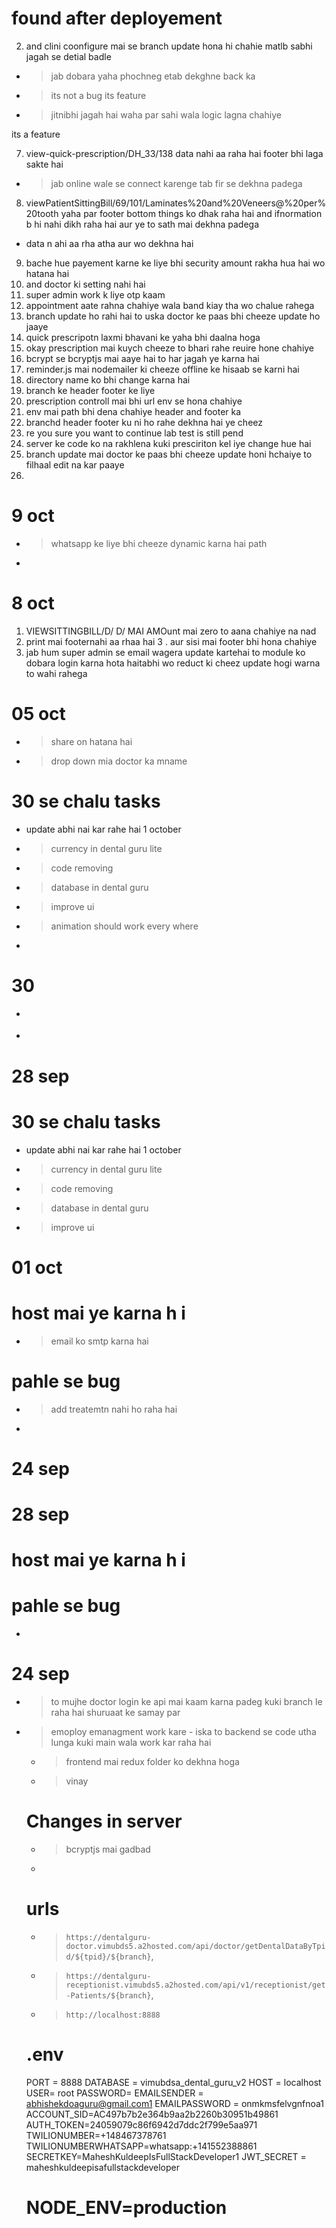 # found after deployement
<!-- 1. ViewPatientSittingBill/4/7/Single%20Implant ye page dhange se kaam nahi kar raha and due se sitting bill mai gaya tha pay now par gaya towaha apge security amount wali cheez hai t usko aalg karna hai  -->
2. and clini coonfigure mai se branch update hona hi chahie matlb sabhi jagah se detial badle
<!-- 3. ViewPatientTotalBill/49 back button atak agay -->
  - > jab dobara yaha phochneg etab dekghne back ka
<!-- 4. all_credit_invoice?tab=creditSittingBill isme change status to paid karte hai to blank ho raha hai  -->
  - > its not a bug its feature
<!-- 5. credit-patient-bill/30/42 isme total amount in words par total amount recieved wala hona chahiye -->
  - > jitnibhi jagah hai waha par sahi wala logic lagna chahiye
<!-- 6. all_credit_invoice yah par change to paid wahi dikkat hai  --> its a feature
<!-- 6.  Quick-Prescription side to hai  hi nahi -->
7. view-quick-prescription/DH_33/138 data nahi aa raha hai footer bhi laga sakte hai
  - > jab online wale se connect karenge tab fir se dekhna padega
8. viewPatientSittingBill/69/101/Laminates%20and%20Veneers@%20per%20tooth yaha par footer bottom things ko dhak raha hai  and ifnormation b hi nahi dikh raha hai aur ye to sath mai dekhna padega
  -  data n ahi aa rha atha aur wo dekhna hai
9. bache hue payement karne ke liye bhi security amount rakha hua hai wo hatana hai
10. and doctor ki setting nahi hai 
11. super admin work k liye otp kaam 
12. appointment aate rahna chahiye wala band kiay tha wo chalue rahega
13. branch update ho rahi hai to uska doctor ke paas bhi cheeze update ho jaaye
14. quick prescripotn laxmi bhavani ke yaha bhi daalna hoga
15. okay prescription mai kuych cheeze to bhari rahe reuire hone chahiye
16. bcrypt se bcryptjs mai aaye hai to har jagah ye karna hai
17. reminder.js mai nodemailer ki cheeze offline ke hisaab se karni hai 
18. directory name ko bhi change karna hai 
19. branch ke header footer ke liye
20. prescription controll mai bhi url env se hona chahiye
21. env mai path bhi dena chahiye header and footer ka 
22. branchd header footer ku ni ho rahe dekhna hai ye cheez
23. re you sure you want to continue lab test is still pend
24. server ke code ko na rakhlena kuki presciriton kel iye change hue hai
25. branch update mai doctor ke paas bhi cheeze update honi hchaiye to filhaal edit na kar paaye
26.  

# 9 oct
- > whatsapp ke liye bhi cheeze dynamic karna hai path 
- > 

# 8 oct

1. VIEWSITTINGBILL/D/ D/ MAI AMOunt mai zero to aana chahiye na nad
2. print mai footernahi aa rhaa hai 
3 . aur sisi mai footer bhi hona chahiye 
4. jab hum super admin se email wagera update kartehai to module ko dobara login karna hota haitabhi wo reduct ki cheez update hogi warna to wahi rahega


<!-- - > mene abhi db host evn lagya hai to gitbub maibhi dena hai aur server mai bhi baki 
  - wese ye chal jata hai to chalne do  -->
<!-- - > treatemnt ediit bhi kar diay  -->
<!-- - > mene invoid check karte hai .no-print ko theekkiya  -->
<!-- - > clinick . category not work   -->
<!-- - > logout clinik profile mai se -->
<!-- - > treatment edit work ni kar raha hai -->
<!-- - > invoice se bill dkehne par no print buttons and back share  -->



# 05 oct 
- > share on hatana hai 
- > drop down mia doctor ka mname

# 30 se chalu tasks 
   - update abhi nai kar rahe hai 1 october
<!-- - > reminder  -->
- > currency in dental guru lite
- > code removing
- > database in dental guru
- > improve ui
- > animation should work every where 
- > 


# 30 
<!-- - > hospital category supreadmin mai change nahi ho raha hai -->
<!-- - > DOCTOR LOGIN MAI CHANGE K IYA HAI BUG TH AIISLIYE judaag lagaya abhi to -->
- > 
- > 

# 28 sep

<!-- - > D capital karna hai aur status ko S during doctor treatment
    - treatmentdashboard mai table hai  -->

# 30 se chalu tasks

- update abhi nai kar rahe hai 1 october
<!-- - > reminder  -->
- > currency in dental guru lite
- > code removing
- > database in dental guru
- > improve ui

# 01 oct

<!-- add payment info -->
<!-- delete treatment not work -->
<!-- patient profile me timeline me date or time ni aa rha h jo doctorend se aana chahiye -->

# host mai ye karna h i

- > email ko smtp karna hai

# pahle se bug

- > add treatemtn nahi ho raha hai
- >

# 24 sep

# 28 sep

<!-- - > D capital karna hai aur status ko S during doctor treatment
    - treatmentdashboard mai table hai  -->

# host mai ye karna h i

<!-- - > email ko smtp karna hai  -->

# pahle se bug

<!-- - > add treatemtn nahi ho raha hai  -->

- >

# 24 sep

<!-- - > to mujhe doctor login ke api mai kaam karna padeg kuki branch le raha hai shuruaat ke samay par -->
<!-- - > addtreatment nahi hua superadin ki jagah se -->
<!-- - > quick prescriition mai data aa jaye -->
<!-- - > emoploy emanagment work kare  -->
<!-- - iska to backend se code utha lunga kuki main wala work kar raha hai  -->
<!-- - > email send nahi ho raha i -->
<!-- - > prescription mai desease bhi dikhani hai
- > treatmentSuggestion kok medical detail table mai deseasd bhi -->

- > to mujhe doctor login ke api mai kaam karna padeg kuki branch le raha hai shuruaat ke samay par
  <!-- - > addtreatment nahi hua superadin ki jagah se -->
  <!-- - > quick prescriition mai data aa jaye -->
- > emoploy emanagment work kare
      - iska to backend se code utha lunga kuki main wala work kar raha hai
  <!-- - > email send nahi ho raha i -->
  <!-- - > prescription mai desease bhi dikhani hai
- > treatmentSuggestion kok medical detail table mai deseasd bhi -->
- >

# 23 sep

  <!-- - > TreatmentDashBoard/60/Re isme dirct doctor dashbaord se jo ongoint treatment hona hchaiye waha aaye esa kuch jo  -->
  <!-- - > http://localhost:9999/treatmentDashBoard/60/DH_29 apna ko xhHIYW YW JAB USKO SITTING HOYE  -->
  <!-- - > beech mai tp id hai jo ki esec ond setting ko denote kar r

# App.js

<!-- - > code mai dekhna pdega ki kya kya import kiya gay hai jo receptionist app.js -->
<!-- - > and jo bhi receptionist ke app.js mai imported hai wo filed bhi is server mai exist kar rahe ho aur code bhi same ho -->
<!-- - > middleware folder ke code same hai ki nahi kuki dono mai hai  -->
<!-- - > app.js and scheduler same hone chhaiye  -->

- > frontend mai redux folder ko dekhna hoga
- > vinay

# Changes in server
- > bcryptjs mai gadbad
- > 

# urls

- > `https://dentalguru-doctor.vimubds5.a2hosted.com/api/doctor/getDentalDataByTpid/${tpid}/${branch}`,
- > `https://dentalguru-receptionist.vimubds5.a2hosted.com/api/v1/receptionist/get-Patients/${branch}`,
- > `http://localhost:8888`

# .env

PORT = 8888
DATABASE = vimubdsa_dental_guru_v2
HOST = localhost
USER= root
PASSWORD=
EMAILSENDER = abhishekdoaguru@gmail.com1
EMAILPASSWORD = onmkmsfelvgnfnoa1
ACCOUNT_SID=AC497b7b2e364b9aa2b2260b30951b49861
AUTH_TOKEN=24059079c86f6942d7ddc2f799e5aa971
TWILIONUMBER=+148467378761
TWILIONUMBERWHATSAPP=whatsapp:+141552388861
SECRETKEY=MaheshKuldeepIsFullStackDeveloper1
JWT_SECRET = maheshkuldeepisafullstackdeveloper

# NODE_ENV=production
